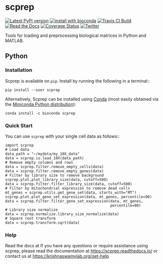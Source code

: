 # scprep

[![Latest PyPI version](https://img.shields.io/pypi/v/scprep.svg)](https://pypi.org/project/scprep/)
[![install with bioconda](https://img.shields.io/badge/install%20with-bioconda-brightgreen.svg?style=flat-square)](http://bioconda.github.io/recipes/scprep/README.html)
[![Travis CI Build](https://api.travis-ci.com/KrishnaswamyLab/scprep.svg?branch=master)](https://travis-ci.com/KrishnaswamyLab/scprep)
[![Read the Docs](https://img.shields.io/readthedocs/scprep.svg)](https://scprep.readthedocs.io/)
[![Coverage Status](https://coveralls.io/repos/github/KrishnaswamyLab/scprep/badge.svg?branch=master)](https://coveralls.io/github/KrishnaswamyLab/scprep?branch=master)
[![Twitter](https://img.shields.io/twitter/follow/KrishnaswamyLab.svg?style=social&label=Follow)](https://twitter.com/KrishnaswamyLab)

Tools for loading and preprocessing biological matrices in Python and MATLAB.

## Python

### Installation

Scprep is available on `pip`. Install by running the following in a terminal::

    pip install --user scprep
    
Alternatively, Scprep can be installed using [Conda](https://conda.io/docs/) (most easily obtained via the [Miniconda Python distribution](https://conda.io/miniconda.html)):

    conda install -c bioconda scprep

### Quick Start

You can use `scprep` with your single cell data as follows::

    import scprep
    # Load data
    data_path = "~/mydata/my_10X_data"
    data = scprep.io.load_10X(data_path)
    # Remove empty columns and rows
    data = scprep.filter.remove_empty_cells(data)
    data = scprep.filter.remove_empty_genes(data)
    # Filter by library size to remove background
    scprep.plot.plot_library_size(data, cutoff=500)
    data = scprep.filter.filter_library_size(data, cutoff=500)
    # Filter by mitochondrial expression to remove dead cells
    mt_genes = scprep.utils.get_gene_set(data, starts_with="MT")
    scprep.plot.plot_gene_set_expression(data, mt_genes, percentile=90)
    data = scprep.filter.filter_gene_set_expression(data, mt_genes, 
                                                    percentile=90)
    # Library size normalize
    data = scprep.normalize.library_size_normalize(data)
    # Square root transform
    data = scprep.transform.sqrt(data)

### Help

Read the docs at If you have any questions or require assistance using scprep, please read the documentation at https://scprep.readthedocs.io/ or contact us at https://krishnaswamylab.org/get-help

